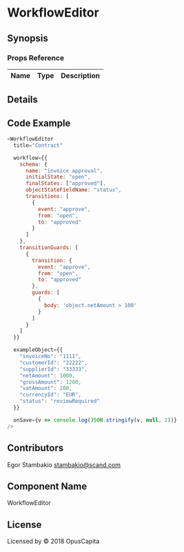 # WorkflowEditor

## Synopsis


### Props Reference

| Name                           | Type                     | Description                                                                                             |
| ------------------------------ | :----------------------  | -----------------------------------------------------------                                             |

## Details

## Code Example

```js
<WorkflowEditor
  title="Contract"

  workflow={{
    schema: {
      name: "invoice approval",
      initialState: "open",
      finalStates: ["approved"],
      objectStateFieldName: "status",
      transitions: [
        {
          event: "approve",
          from: "open",
          to: "approved"
        }
      ]
    },
    transitionGuards: [
      {
        transition: {
          event: "approve",
          from: "open",
          to: "approved"
        },
        guards: [
          {
            body: 'object.netAmount > 100'
          }
        ]
      }
    ]
  }}

  exampleObject={{
    "invoiceNo": "1111",
    "customerId": "22222",
    "supplierId": "33333",
    "netAmount": 1000,
    "grossAmount": 1200,
    "vatAmount": 200,
    "currencyId": "EUR",
    "status": "reviewRequired"
  }}

  onSave={v => console.log(JSON.stringify(v, null, 2))}
/>
```

## Contributors

Egor Stambakio <stambakio@scand.com>

## Component Name

WorkflowEditor

## License

Licensed by © 2018 OpusCapita